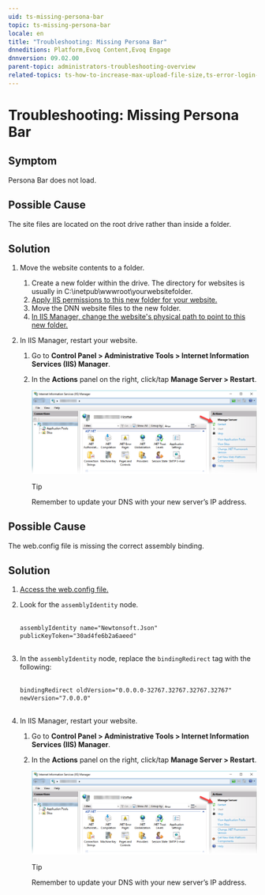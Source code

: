 ```yaml
---
uid: ts-missing-persona-bar
topic: ts-missing-persona-bar
locale: en
title: "Troubleshooting: Missing Persona Bar"
dnneditions: Platform,Evoq Content,Evoq Engage
dnnversion: 09.02.00
parent-topic: administrators-troubleshooting-overview
related-topics: ts-how-to-increase-max-upload-file-size,ts-error-login-ip-filtering-is-currently-disabled,ts-error-another-user-has-taken-action-on-the-page,ts-error-unknown-server-tag-DNNComboBox,ts-error-could-not-load-awssdk,ts-error-sql-timeout,ts-error-argumentnullexception-after-move-upgrade,ts-install-missing-resources,ts-mixed-content-ssl,ts-broken-profile-image,ts-page-remains-in-draft,ts-unable-to-remove-page-redirect-urls,ts-site-theme-not-loading,ts-incomplete-content-localization
---
```


# Troubleshooting: Missing Persona Bar

## Symptom

Persona Bar does not load.

## Possible Cause

The site files are located on the root drive rather than inside a folder.

## Solution

1.  Move the website contents to a folder.
    1.  Create a new folder within the drive. The directory for websites is usually in C:\\inetpub\\wwwroot\\yourwebsitefolder.
    2.  [Apply IIS permissions to this new folder for your website.](xref:set-up-dnn-folder)
    3.  Move the DNN website files to the new folder.
    4.  [In IIS Manager, change the website's physical path to point to this new folder.](xref:set-up-iis#tsk-set-up-iis__point-to-DNN-folder)
2.  In IIS Manager, restart your website.
    
    1.  Go to **Control Panel \> Administrative Tools \> Internet Information Services (IIS) Manager**.
        
    2.  In the **Actions** panel on the right, click/tap **Manage Server \> Restart**.
        
          
        
        ![IIS Manager - Restart](/images/scr-IISManager-restart.png)
        
          
        > [!TIP]
        > Remember to update your DNS with your new server’s IP address.
        

## Possible Cause

The web.config file is missing the correct assembly binding.

## Solution

1.  [Access the web.config file.](xref:access-web-config)
2.  Look for the `assemblyIdentity` node.
    
    ```
    
    assemblyIdentity name="Newtonsoft.Json" publicKeyToken="30ad4fe6b2a6aeed"
    						
    ```
    
3.  In the `assemblyIdentity` node, replace the `bindingRedirect` tag with the following:
    
    ```
    
    bindingRedirect oldVersion="0.0.0.0-32767.32767.32767.32767" newVersion="7.0.0.0"
    						
    ```
    
4.  In IIS Manager, restart your website.
    
    1.  Go to **Control Panel \> Administrative Tools \> Internet Information Services (IIS) Manager**.
        
    2.  In the **Actions** panel on the right, click/tap **Manage Server \> Restart**.
        
          
        
        ![IIS Manager - Restart](/images/scr-IISManager-restart.png)
        
          
        > [!TIP]
        > Remember to update your DNS with your new server’s IP address.